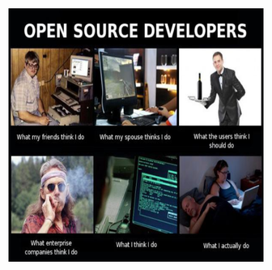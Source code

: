 <img src="slides/informatica-e-futuro/images/open-source-meme.jpeg" height="500">


<aside class="notes">
</aside>
